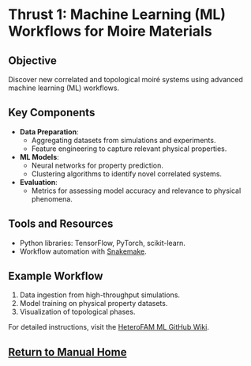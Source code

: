 # Thrust 1: Machine Learning (ML) Workflows for Moire Materials

## **Objective**
Discover new correlated and topological moiré systems using advanced machine learning (ML) workflows.

## **Key Components**
- **Data Preparation**:
  - Aggregating datasets from simulations and experiments.
  - Feature engineering to capture relevant physical properties.
- **ML Models**:
  - Neural networks for property prediction.
  - Clustering algorithms to identify novel correlated systems.
- **Evaluation**:
  - Metrics for assessing model accuracy and relevance to physical phenomena.

## **Tools and Resources**
- Python libraries: TensorFlow, PyTorch, scikit-learn.
- Workflow automation with [Snakemake](https://snakemake.github.io/).

## **Example Workflow**
1. Data ingestion from high-throughput simulations.
2. Model training on physical property datasets.
3. Visualization of topological phases.

For detailed instructions, visit the [HeteroFAM ML GitHub Wiki](https://github.com/ebylaska/HeteroFAM/wiki).

## [Return to Manual Home](index.md)
